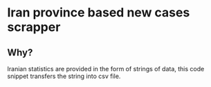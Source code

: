 # Iran province based new cases scrapper

## Why?

Iranian statistics are provided in the form of strings of data, this code snippet transfers the string into csv file.